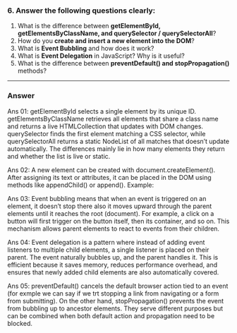### 6. Answer the following questions clearly:

1. What is the difference between **getElementById, getElementsByClassName, and querySelector / querySelectorAll**?
2. How do you **create and insert a new element into the DOM**?
3. What is **Event Bubbling** and how does it work?
4. What is **Event Delegation** in JavaScript? Why is it useful?
5. What is the difference between **preventDefault() and stopPropagation()** methods?

---

### Answer

Ans 01:
getElementById selects a single element by its unique ID. getElementsByClassName retrieves all elements that share a class name and returns a live HTMLCollection that updates with DOM changes. querySelector finds the first element matching a CSS selector, while querySelectorAll returns a static NodeList of all matches that doesn’t update automatically. The differences mainly lie in how many elements they return and whether the list is live or static.

Ans 02:
A new element can be created with document.createElement(). After assigning its text or attributes, it can be placed in the DOM using methods like appendChild() or append(). Example:

Ans 03:
Event bubbling means that when an event is triggered on an element, it doesn’t stop there also it moves upward through the parent elements until it reaches the root (document). For example, a click on a button will first trigger on the button itself, then its container, and so on. This mechanism allows parent elements to react to events from their children.

Ans 04:
Event delegation is a pattern where instead of adding event listeners to multiple child elements, a single listener is placed on their parent. The event naturally bubbles up, and the parent handles it. This is efficient because it saves memory, reduces performance overhead, and ensures that newly added child elements are also automatically covered.

Ans 05:
preventDefault() cancels the default browser action tied to an event (for exmple we can say if we trt stopping a link from navigating or a form from submitting). On the other hand, stopPropagation() prevents the event from bubbling up to ancestor elements. They serve different purposes but can be combined when both default action and propagation need to be blocked.
